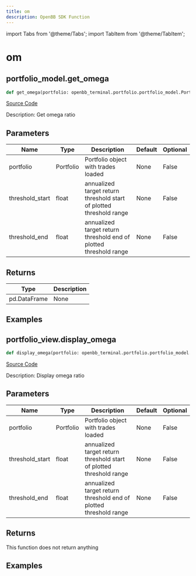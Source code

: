 ```yaml
---
title: om
description: OpenBB SDK Function
---
```


import Tabs from '@theme/Tabs';
import TabItem from '@theme/TabItem';

# om

<Tabs>
<TabItem value="model" label="Model" default>

## portfolio_model.get_omega

```python title='openbb_terminal/portfolio/portfolio_model.py'
def get_omega(portfolio: openbb_terminal.portfolio.portfolio_model.PortfolioModel, threshold_start: float, threshold_end: float) -> DataFrame:
```
[Source Code](https://github.com/OpenBB-finance/OpenBBTerminal/tree/main/openbb_terminal/portfolio/portfolio_model.py#L1757)

Description: Get omega ratio

## Parameters

| Name | Type | Description | Default | Optional |
| ---- | ---- | ----------- | ------- | -------- |
| portfolio | Portfolio | Portfolio object with trades loaded | None | False |
| threshold_start | float | annualized target return threshold start of plotted threshold range | None | False |
| threshold_end | float | annualized target return threshold end of plotted threshold range | None | False |

## Returns

| Type | Description |
| ---- | ----------- |
| pd.DataFrame | None |

## Examples



</TabItem>
<TabItem value="view" label="View">

## portfolio_view.display_omega

```python title='openbb_terminal/portfolio/portfolio_view.py'
def display_omega(portfolio: openbb_terminal.portfolio.portfolio_model.PortfolioModel, threshold_start: float, threshold_end: float) -> None:
```
[Source Code](https://github.com/OpenBB-finance/OpenBBTerminal/tree/main/openbb_terminal/portfolio/portfolio_view.py#L1686)

Description: Display omega ratio

## Parameters

| Name | Type | Description | Default | Optional |
| ---- | ---- | ----------- | ------- | -------- |
| portfolio | Portfolio | Portfolio object with trades loaded | None | False |
| threshold_start | float | annualized target return threshold start of plotted threshold range | None | False |
| threshold_end | float | annualized target return threshold end of plotted threshold range | None | False |

## Returns

This function does not return anything

## Examples



</TabItem>
</Tabs>